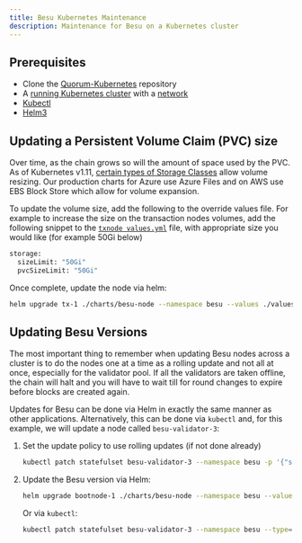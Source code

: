 ```yaml
---
title: Besu Kubernetes Maintenance
description: Maintenance for Besu on a Kubernetes cluster
---
```


## Prerequisites

* Clone the [Quorum-Kubernetes](https://github.com/ConsenSys/quorum-kubernetes) repository
* A [running Kubernetes cluster](./Create-Cluster.md) with a [network](./Deploy-Charts.md)
* [Kubectl](https://kubernetes.io/docs/tasks/tools/)
* [Helm3](https://helm.sh/docs/intro/install/)

## Updating a Persistent Volume Claim (PVC) size

Over time, as the chain grows so will the amount of space used by the PVC. As of Kubernetes v1.11,
[certain types of Storage Classes](https://kubernetes.io/docs/concepts/storage/storage-classes/#allow-volume-expansion)
allow volume resizing. Our production charts for Azure use Azure Files and on AWS use EBS Block Store which allow for
volume expansion.

To update the volume size, add the following to the override values file. For example to increase the size on the
transaction nodes volumes, add the following snippet to the
[`txnode values.yml`](https://github.com/ConsenSys/quorum-kubernetes/blob/master/dev/helm/values/txnode.yml) file, with
appropriate size you would like (for example 50Gi below)

```bash
storage:
  sizeLimit: "50Gi"
  pvcSizeLimit: "50Gi"
```

Once complete, update the node via helm:

```bash
helm upgrade tx-1 ./charts/besu-node --namespace besu --values ./values/txnode.yml
```

## Updating Besu Versions

The most important thing to remember when updating Besu nodes across a cluster is to do the nodes one at a time as a
rolling update and not all at once, especially for the validator pool. If all the validators are taken offline, the
chain will halt and you will have to wait till for round changes to expire before blocks are created again.

Updates for Besu can be done via Helm in exactly the same manner as other applications. Alternatively, this can be done
via `kubectl` and, for this example, we will update a node called `besu-validator-3`:

1. Set the update policy to use rolling updates (if not done already)

    ```bash
    kubectl patch statefulset besu-validator-3 --namespace besu -p '{"spec":{"updateStrategy":{"type":"RollingUpdate"}}}'
    ```

2. Update the Besu version via Helm:

    ```bash
    helm upgrade bootnode-1 ./charts/besu-node --namespace besu --values ./values/bootnode.yml --set image.besu.tag=21.10.0
    ```

    Or via `kubectl`:

      ```bash
      kubectl patch statefulset besu-validator-3 --namespace besu --type='json' -p='[{"op": "replace", "path": "/spec/template/spec/containers/0/image", "value":"hyperledger/besu:21.10.0"}]'
      ```
